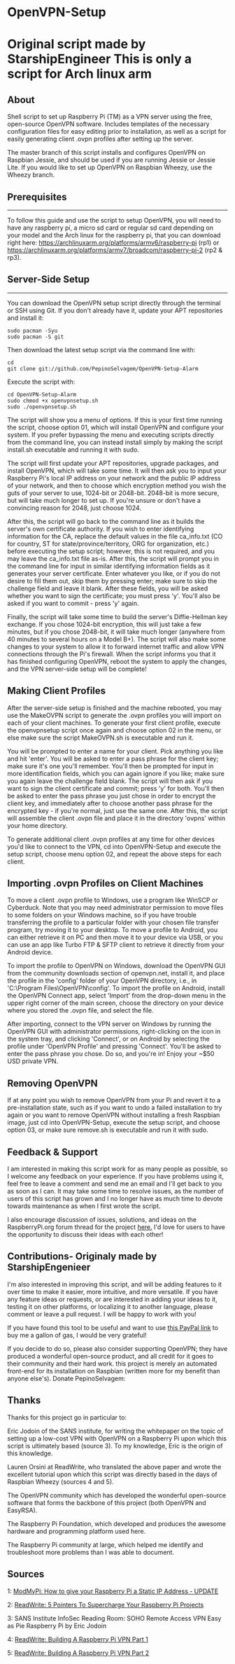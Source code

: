 OpenVPN-Setup
============
Original script made by StarshipEngineer
This is only a script for Arch linux arm
============
About
-----

Shell script to set up Raspberry Pi (TM) as a VPN server using the free,
open-source OpenVPN software. Includes templates of the necessary configuration
files for easy editing prior to installation, as well as a script for easily
generating client .ovpn profiles after setting up the server.

The master branch of this script installs and configures OpenVPN on Raspbian
Jessie, and should be used if you are running Jessie or Jessie Lite. If you
would like to set up OpenVPN on Raspbian Wheezy, use the Wheezy branch.

Prerequisites
-------------
-------------
To follow this guide and use the script to setup OpenVPN, you will need to have
any raspberry pi, a micro sd card or regular sd card depending on your model and
the Arch linux for the raspberry pi, that you can download right here: https://archlinuxarm.org/platforms/armv6/raspberry-pi (rp1) or https://archlinuxarm.org/platforms/armv7/broadcom/raspberry-pi-2 (rp2 & rp3).

Server-Side Setup
-----------------
-----------------
You can download the OpenVPN setup script directly through the terminal or SSH using
Git. If you don't already have it, update your APT repositories and install it:

```shell
sudo pacman -Syu
sudo pacman -S git
```

Then download the latest setup script via the command line with:

```shell
cd
git clone git://github.com/PepinoSelvagem/OpenVPN-Setup-Alarm
```

Execute the script with:

```shell
cd OpenVPN-Setup-Alarm
sudo chmod +x openvpnsetup.sh
sudo ./openvpnsetup.sh
```

The script will show you a menu of options. If this is your first time running the script,
choose option 01, which will install OpenVPN and configure your system. If you prefer
bypassing the menu and executing scripts directly from the command line, you can instead
install simply by making the script install.sh executable and running it with sudo.

The script will first update your APT repositories, upgrade packages, and install OpenVPN,
which will take some time. It will then ask you to input your Raspberry Pi's local IP
address on your network and the public IP address of your network, and then to choose
which encryption method you wish the guts of your server to use, 1024-bit or 2048-bit.
2048-bit is more secure, but will take much longer to set up. If you're unsure or don't
have a convincing reason for 2048, just choose 1024.

After this, the script will go back to the command line as it builds the server's own
certificate authority. If you wish to enter identifying information for the
CA, replace the default values in the file ca_info.txt (CO for country, ST for
state/province/territory, ORG for organization, etc.) before executing the setup script;
however, this is not required, and you may leave the ca_info.txt file as-is. After this,
the script will prompt you in the command line for input in similar identifying information
fields as it generates your server certificate. Enter whatever you like, or if you do not
desire to fill them out, skip them by pressing enter; make sure to skip the challenge field
and leave it blank. After these fields, you will be asked whether you want to sign the
certificate; you must press 'y'. You'll also be asked if you want to commit - press 'y'
again.

Finally, the script will take some time to build the server's Diffie-Hellman key
exchange. If you chose 1024-bit encryption, this will just take a few minutes, but if you
chose 2048-bit, it will take much longer (anywhere from 40 minutes to several hours on a
Model B+). The script will also make some changes to your system to allow it to forward
internet traffic and allow VPN connections through the Pi's firewall. When the script
informs you that it has finished configuring OpenVPN, reboot the system to apply the
changes, and the VPN server-side setup will be complete!

Making Client Profiles
----------------------

After the server-side setup is finished and the machine rebooted, you may use the MakeOVPN script
to generate the .ovpn profiles you will import on each of your client machines. To generate your
first client profile, execute the openvpnsetup script once again and choose option 02 in the menu,
or else make sure the script MakeOVPN.sh is executable and run it.

You will be prompted to enter a name for your client. Pick anything you like and hit 'enter'.
You will be asked to enter a pass phrase for the client key; make sure it's one you'll remember.
You'll then be prompted for input in more identification fields, which you can again ignore if
you like; make sure you again leave the challenge field blank. The script will then ask if you
want to sign the client certificate and commit; press 'y' for both. You'll then be asked to enter
the pass phrase you just chose in order to encrypt the client key, and immediately after to choose
another pass phrase for the encrypted key - if you're normal, just use the same one. After this,
the script will assemble the client .ovpn file and place it in the directory 'ovpns' within your
home directory.

To generate additional client .ovpn profiles at any time for other devices you'd like to connect
to the VPN, cd into OpenVPN-Setup and execute the setup script, choose menu option 02, and repeat
the above steps for each client.

Importing .ovpn Profiles on Client Machines
--------------------------------------------

To move a client .ovpn profile to Windows, use a program like WinSCP or Cyberduck. Note that
you may need administrator permission to move files to some folders on your Windows machine,
so if you have trouble transferring the profile to a particular folder with your chosen file
transfer program, try moving it to your desktop. To move a profile to Android, you can either
retrieve it on PC and then move it to your device via USB, or you can use an app like Turbo
FTP & SFTP client to retrieve it directly from your Android device.

To import the profile to OpenVPN on Windows, download the OpenVPN GUI from the community downloads
section of openvpn.net, install it, and place the profile in the 'config' folder of your OpenVPN
directory, i.e., in 'C:\Program Files\OpenVPN\config'. To import the profile on Android, install
the OpenVPN Connect app, select 'Import' from the drop-down menu in the upper right corner of the
main screen, choose the directory on your device where you stored the .ovpn file, and select the
file.

After importing, connect to the VPN server on Windows by running the OpenVPN GUI with
administrator permissions, right-clicking on the icon in the system tray, and clicking 'Connect',
or on Android by selecting the profile under 'OpenVPN Profile' and pressing 'Connect'. You'll be
asked to enter the pass phrase you chose. Do so, and you're in! Enjoy your ~$50 USD private VPN.

Removing OpenVPN
----------------

If at any point you wish to remove OpenVPN from your Pi and revert it to a
pre-installation state, such as if you want to undo a failed installation to try again or
you want to remove OpenVPN without installing a fresh Raspbian image, just cd into
OpenVPN-Setup, execute the setup script, and choose option 03, or make sure remove.sh is
executable and run it with sudo.

Feedback & Support
--------

I am interested in making this script work for as many people as possible, so I
welcome any feedback on your experience. If you have problems using it, feel
free to leave a comment and send me an email and I'll get back to you as soon as
 I can. It may take some time to resolve issues, as the number of users of this
 script has grown and I no longer have as much time to devote towards
 maintenance as when I first wrote the script.

I also encourage discussion of issues, solutions, and ideas on the RaspberryPi.org forum thread for the project [here.](https://www.raspberrypi.org/forums/viewtopic.php?f=36&t=137240&p=911599&hilit=OpenVPN#p911599) I'd love for users to have the opportunity to discuss their ideas with each other!

Contributions- Originaly made by StarshipEngenieer
-------------

I'm also interested in improving this script, and will be adding features to it
over time to make it easier, more intuitive, and more versatile. If you have any
 feature ideas or requests, or are interested in adding your ideas to it,
 testing it on other platforms, or localizing it to another language, please
 comment or leave a pull request. I will be happy to work with you!

If you have found this tool to be useful and want to use
[this PayPal link](https://www.paypal.com/cgi-bin/webscr?cmd=_s-xclick&hosted_button_id=K99QGVL7KA6ZL)
to buy me a gallon of gas, I would be very grateful!

If you decide to do so, please also consider supporting OpenVPN; they have produced a wonderful open-source product, and all credit for it goes to their community and their hard work. this project is merely an automated
front-end for its installation on Raspbian (written more for my benefit than anyone else's).
Donate PepinoSelvagem:

Thanks
------

Thanks for this project go in particular to:

Eric Jodoin of the SANS institute, for writing the whitepaper on the topic of setting up a low-cost VPN with OpenVPN on a Raspberry Pi upon which this script is ultimately based (source 3). To my knowledge, Eric is the origin of this knowledge.

Lauren Orsini at ReadWrite, who translated the above paper and wrote the excellent tutorial upon which this script was directly based in the days of Raspbian Wheezy (sources 4 and 5).

The OpenVPN community which has developed the wonderful open-source software that forms the backbone of this project (both OpenVPN and EasyRSA).

The Raspberry Pi Foundation, which developed and produces the awesome hardware and programming platform used here.

The Raspberry Pi community at large, which helped me identify and troubleshoot more problems than I was able to document.

Sources
-------

1: [ModMyPi: How to give your Raspberry Pi a Static IP Address - UPDATE](https://www.modmypi.com/blog/how-to-give-your-raspberry-pi-a-static-ip-address-update)

2: [ReadWrite: 5 Pointers To Supercharge Your Raspberry Pi Projects](http://readwrite.com/2014/04/09/raspberry-pi-projects-ssh-remote-desktop-static-ip-tutorial?utm_content=readwrite3-orionautotweet&awesm=readwr.it_b1UN&utm_campaign=&utm_medium=readwr.it-twitter&utm_source=t.co#awesm=~oAXilI0BMOHsS3)

3: SANS Institute InfoSec Reading Room: SOHO Remote Access VPN Easy as Pie Raspberry Pi by Eric Jodoin

4: [ReadWrite: Building A Raspberry Pi VPN Part 1](http://readwrite.com/2014/04/10/raspberry-pi-vpn-tutorial-server-secure-web-browsing)

5: [ReadWrite: Building A Raspberry Pi VPN Part 2](http://readwrite.com/2014/04/11/building-a-raspberry-pi-vpn-part-two-creating-an-encrypted-client-side#awesm=~oB89WBfWrt21bV)

